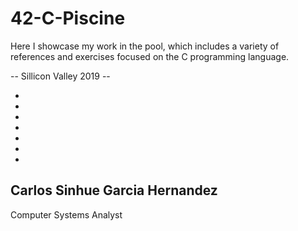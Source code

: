 
# 42-C-Piscine

Here I showcase my work in the pool, which includes a variety of references and exercises focused on the C programming language.

-- Sillicon Valley 2019 --



-
-
-

-


-
-
-
## Carlos Sinhue Garcia Hernandez

Computer Systems Analyst

